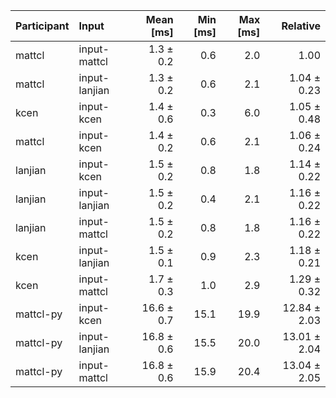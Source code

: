| Participant | Input | Mean [ms] | Min [ms] | Max [ms] | Relative |
|:---|:---|---:|---:|---:|---:|
| mattcl | input-mattcl | 1.3 ± 0.2 | 0.6 | 2.0 | 1.00 |
| mattcl | input-lanjian | 1.3 ± 0.2 | 0.6 | 2.1 | 1.04 ± 0.23 |
| kcen | input-kcen | 1.4 ± 0.6 | 0.3 | 6.0 | 1.05 ± 0.48 |
| mattcl | input-kcen | 1.4 ± 0.2 | 0.6 | 2.1 | 1.06 ± 0.24 |
| lanjian | input-kcen | 1.5 ± 0.2 | 0.8 | 1.8 | 1.14 ± 0.22 |
| lanjian | input-lanjian | 1.5 ± 0.2 | 0.4 | 2.1 | 1.16 ± 0.22 |
| lanjian | input-mattcl | 1.5 ± 0.2 | 0.8 | 1.8 | 1.16 ± 0.22 |
| kcen | input-lanjian | 1.5 ± 0.1 | 0.9 | 2.3 | 1.18 ± 0.21 |
| kcen | input-mattcl | 1.7 ± 0.3 | 1.0 | 2.9 | 1.29 ± 0.32 |
| mattcl-py | input-kcen | 16.6 ± 0.7 | 15.1 | 19.9 | 12.84 ± 2.03 |
| mattcl-py | input-lanjian | 16.8 ± 0.6 | 15.5 | 20.0 | 13.01 ± 2.04 |
| mattcl-py | input-mattcl | 16.8 ± 0.6 | 15.9 | 20.4 | 13.04 ± 2.05 |
